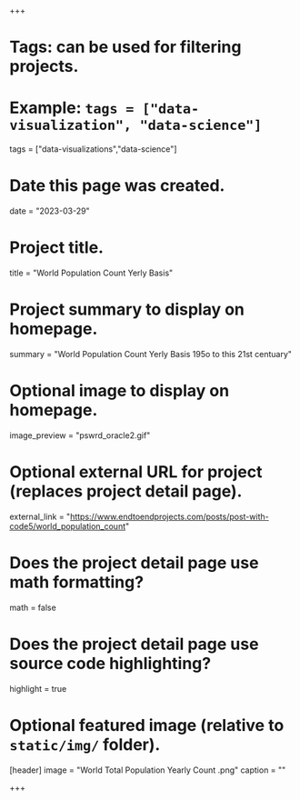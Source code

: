 +++
# Tags: can be used for filtering projects.
# Example: `tags = ["data-visualization", "data-science"]`
tags = ["data-visualizations","data-science"]

# Date this page was created.
date = "2023-03-29"

# Project title.
title = "World Population Count Yerly Basis"

# Project summary to display on homepage.
summary = "World Population Count Yerly Basis 195o to this 21st centuary"

# Optional image to display on homepage.
image_preview = "pswrd_oracle2.gif"

# Optional external URL for project (replaces project detail page).
external_link = "https://www.endtoendprojects.com/posts/post-with-code5/world_population_count"

# Does the project detail page use math formatting?
math = false

# Does the project detail page use source code highlighting?
highlight = true

# Optional featured image (relative to `static/img/` folder).
[header]
image = "World Total Population Yearly Count .png"
caption = ""

+++

```python

```

